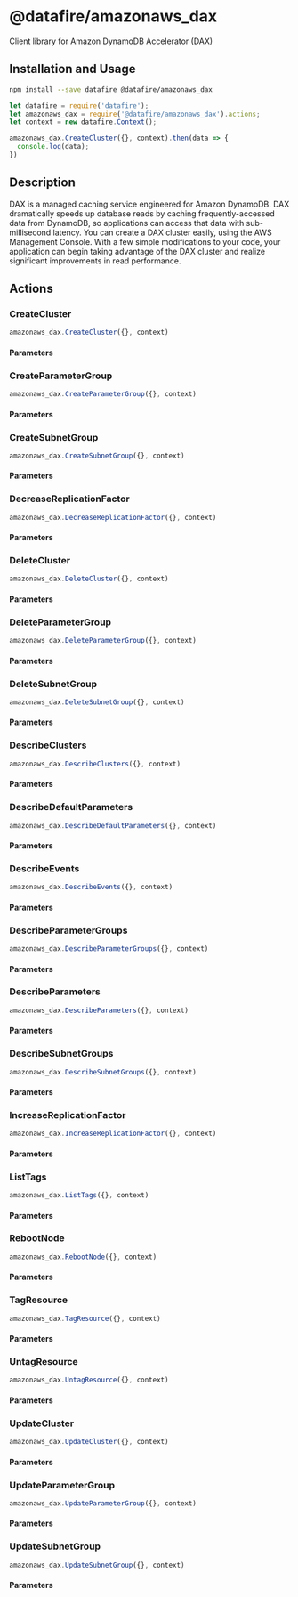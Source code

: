 # @datafire/amazonaws_dax

Client library for Amazon DynamoDB Accelerator (DAX)

## Installation and Usage
```bash
npm install --save datafire @datafire/amazonaws_dax
```

```js
let datafire = require('datafire');
let amazonaws_dax = require('@datafire/amazonaws_dax').actions;
let context = new datafire.Context();

amazonaws_dax.CreateCluster({}, context).then(data => {
  console.log(data);
})
```

## Description
DAX is a managed caching service engineered for Amazon DynamoDB. DAX dramatically speeds up database reads by caching frequently-accessed data from DynamoDB, so applications can access that data with sub-millisecond latency. You can create a DAX cluster easily, using the AWS Management Console. With a few simple modifications to your code, your application can begin taking advantage of the DAX cluster and realize significant improvements in read performance.

## Actions
### CreateCluster



```js
amazonaws_dax.CreateCluster({}, context)
```

#### Parameters

### CreateParameterGroup



```js
amazonaws_dax.CreateParameterGroup({}, context)
```

#### Parameters

### CreateSubnetGroup



```js
amazonaws_dax.CreateSubnetGroup({}, context)
```

#### Parameters

### DecreaseReplicationFactor



```js
amazonaws_dax.DecreaseReplicationFactor({}, context)
```

#### Parameters

### DeleteCluster



```js
amazonaws_dax.DeleteCluster({}, context)
```

#### Parameters

### DeleteParameterGroup



```js
amazonaws_dax.DeleteParameterGroup({}, context)
```

#### Parameters

### DeleteSubnetGroup



```js
amazonaws_dax.DeleteSubnetGroup({}, context)
```

#### Parameters

### DescribeClusters



```js
amazonaws_dax.DescribeClusters({}, context)
```

#### Parameters

### DescribeDefaultParameters



```js
amazonaws_dax.DescribeDefaultParameters({}, context)
```

#### Parameters

### DescribeEvents



```js
amazonaws_dax.DescribeEvents({}, context)
```

#### Parameters

### DescribeParameterGroups



```js
amazonaws_dax.DescribeParameterGroups({}, context)
```

#### Parameters

### DescribeParameters



```js
amazonaws_dax.DescribeParameters({}, context)
```

#### Parameters

### DescribeSubnetGroups



```js
amazonaws_dax.DescribeSubnetGroups({}, context)
```

#### Parameters

### IncreaseReplicationFactor



```js
amazonaws_dax.IncreaseReplicationFactor({}, context)
```

#### Parameters

### ListTags



```js
amazonaws_dax.ListTags({}, context)
```

#### Parameters

### RebootNode



```js
amazonaws_dax.RebootNode({}, context)
```

#### Parameters

### TagResource



```js
amazonaws_dax.TagResource({}, context)
```

#### Parameters

### UntagResource



```js
amazonaws_dax.UntagResource({}, context)
```

#### Parameters

### UpdateCluster



```js
amazonaws_dax.UpdateCluster({}, context)
```

#### Parameters

### UpdateParameterGroup



```js
amazonaws_dax.UpdateParameterGroup({}, context)
```

#### Parameters

### UpdateSubnetGroup



```js
amazonaws_dax.UpdateSubnetGroup({}, context)
```

#### Parameters

